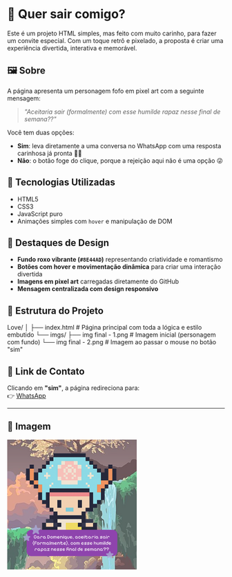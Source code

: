 # 💌 Quer sair comigo?

Este é um projeto HTML simples, mas feito com muito carinho, para fazer um convite especial. Com um toque retrô e pixelado, a proposta é criar uma experiência divertida, interativa e memorável.

## 🖼️ Sobre

A página apresenta um personagem fofo em pixel art com a seguinte mensagem:

> _"Aceitaria sair (formalmente) com esse humilde rapaz nesse final de semana??"_

Você tem duas opções:

- **Sim**: leva diretamente a uma conversa no WhatsApp com uma resposta carinhosa já pronta 💬💘  
- **Não**: o botão foge do clique, porque a rejeição aqui não é uma opção 😜

## 🧠 Tecnologias Utilizadas

- HTML5  
- CSS3  
- JavaScript puro  
- Animações simples com `hover` e manipulação de DOM

## 🎨 Destaques de Design

- **Fundo roxo vibrante (`#8E44AD`)** representando criatividade e romantismo  
- **Botões com hover e movimentação dinâmica** para criar uma interação divertida  
- **Imagens em pixel art** carregadas diretamente do GitHub  
- **Mensagem centralizada com design responsivo**

## 📁 Estrutura do Projeto

Love/
│
├── index.html # Página principal com toda a lógica e estilo embutido
└── imgs/
├── img final - 1.png # Imagem inicial (personagem com fundo)
└── img final - 2.png # Imagem ao passar o mouse no botão "sim"


## 📱 Link de Contato

Clicando em **"sim"**, a página redireciona para:  
👉 [WhatsApp](https://wa.me/5542999316819?text=sim%20gatinho%2C%20eu%20aceito%20ir%20em%20um%20encontro%20com%20vc%20%F0%9F%98%98%F0%9F%A5%B0)

---

## 📸 Imagem

<img src="https://github.com/iuripedroso/Dear_Domenique/blob/main/imgs/img%20final%20domi%20-%201.png?raw=true" alt="Imagem do projeto" width="300" />


